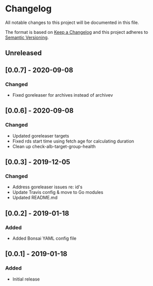 # Changelog
All notable changes to this project will be documented in this file.

The format is based on [Keep a Changelog](http://keepachangelog.com/en/1.0.0/)
and this project adheres to [Semantic
Versioning](http://semver.org/spec/v2.0.0.html).

## Unreleased

## [0.0.7] - 2020-09-08

### Changed
- Fixed goreleaser for archives instead of archivev

## [0.0.6] - 2020-09-08

### Changed 
- Updated goreleaser targets
- Fixed rds start time using fetch age for calculating duration
- Clean up check-alb-target-group-health

## [0.0.3] - 2019-12-05

### Changed 

- Address goreleaser issues re: id's
- Update Travis config & move to Go modules
- Updated README.md 

## [0.0.2] - 2019-01-18

### Added
- Added Bonsai YAML config file

## [0.0.1] - 2019-01-18

### Added
- Initial release
